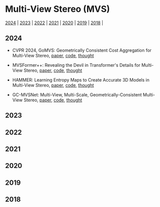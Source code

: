 # Multi-View Stereo (MVS)

[2024](#2024) | [2023](#2023) | [2022](#2022) | [2021](#2021) | [2020](#2020) | [2019](#2019) | [2018](#2018) |

## 2024

- CVPR 2024, GoMVS: Geometrically Consistent Cost Aggregation for Multi-View Stereo, [paper](), [code](), [thought]()

- MVSFormer++: Revealing the Devil in Transformer's Details for Multi-View Stereo, [paper](), [code](), [thought]()

- HAMMER: Learning Entropy Maps to Create Accurate 3D Models in Multi-View Stereo, [paper](), [code](), [thought]()

- GC-MVSNet: Multi-View, Multi-Scale, Geometrically-Consistent Multi-View Stereo, [paper](), [code](), [thought]()


## 2023

## 2022

## 2021

## 2020

## 2019

## 2018
